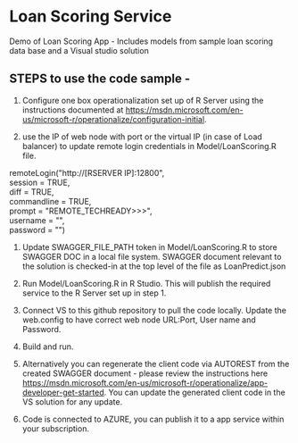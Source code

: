Loan Scoring Service
====================
Demo of Loan Scoring App - Includes models from sample loan scoring data base and a Visual studio solution

## STEPS to use the code sample - 

1. Configure one box operationalization set up of R Server using the instructions documented at https://msdn.microsoft.com/en-us/microsoft-r/operationalize/configuration-initial. 

1. use the IP of web node with port or the virtual IP (in case of Load balancer) to update remote login credentials in Model/LoanScoring.R file. <br />
<p>
    remoteLogin("http://[RSERVER IP]:12800", <br />
                 session = TRUE,<br />
                 diff = TRUE,<br />
                 commandline =  TRUE,<br />
                 prompt = "REMOTE_TECHREADY>>>",<br />
                 username       =     "",<br />
                 password = "")<br />
 </p>               

1. Update SWAGGER_FILE_PATH token in Model/LoanScoring.R to store SWAGGER DOC in a local file system. SWAGGER document relevant to the solution is checked-in at the top level of the file as LoanPredict.json

1. Run Model/LoanScoring.R in R Studio. This will publish the required service to the R Server set up in step 1.

1. Connect VS to this github repository to pull the code locally. Update the web.config to have correct web node URL:Port, User name and Password.

    <add key="WebNodeAddress" value="http://IPADDRESS:PORT"/>
    <add key="WebNodeUserName" value="USERNAME"/>
    <add key="WebNodePassword" value="PASSWORD"/>

1. Build and run.

1. Alternatively you can regenerate the client code via AUTOREST from the created SWAGGER document - please review the instructions here https://msdn.microsoft.com/en-us/microsoft-r/operationalize/app-developer-get-started. You can update the generated client code in the VS solution for any update.

1. Code is connected to AZURE, you can publish it to a app service within your subscription. 
